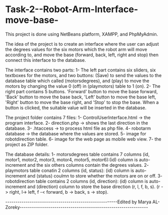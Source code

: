 # Task-2--Robot-Arm-Interface-move-base-

This project is done using NetBeans platform, XAMPP, and PhpMyAdmin.

The idea of the project is to create an interface where the user can adjust the degrees values for the six motors which the robot arm will move according to, and move the base (forward, back, left, right and stop) then connect this interface to the database.

The interface contains two parts:
1- The left part contains six sliders, six textboxes for the motors, and two buttons: (Save) to send the values to the database table which called (motorsdegrees), and (play) to move the motors by changing the value 0 (off) in (playmotors) table to 1 (on).
2- The right part contains 5 buttons. 'Forward' button to move the base forward, 'Back' button to move the base back, 'Left' button to move the base left, 'Right' button to move the base right, and 'Stop' to stop the base. When a button is clicked, the suitable value will be inserted in the database.   

The project folder contains 7 files:
1- ControlUserInterface.html -> the program interface.
2- direction.php -> shows the last direction in the database.
3- .htaccess -> to process html file as php file. 
4- robotarm database -> the database where the values are stored.
5- image for robotdirection table. 
6- image for the web page as mobile web view. 
7- the project as ZIP folder.

The database details: 
1- motorsdegrees table contains 7 columns (id, motor1, motor2, motor3, motor4, motor5, motor6):(id) column is auto-increment and the six others columns contain the degrees values.
2- playmotors table conatin 2 columns (id, status): (id) column is auto-increment and (status) coulmn to store whether the motors are on or off.
3- robotdirection table contains 2 columns (id, direction): (id) column is auto-increment and (direction) column to store the base direction (r, l, f, b, s).
(r -> right, l-> left, f -< forward, b -> back, s -> stop).

-------------------------------------------------------Edited by Marya AL-Zoreky---------------------------------------------------------------
